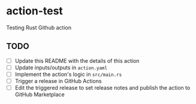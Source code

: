 # action-test

Testing Rust Github action

## TODO

- [ ] Update this README with the details of this action
- [ ] Update inputs/outputs in `action.yaml`
- [ ] Implement the action's logic in `src/main.rs`
- [ ] Trigger a release in GitHub Actions
- [ ] Edit the triggered release to set release notes and publish the action to GitHub Marketplace
